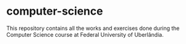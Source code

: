 # computer-science
This repository contains all the works and exercises done during the Computer Science course at Federal University of Uberlândia.
